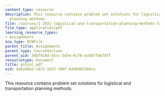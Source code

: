 ```yaml
---
content_type: resource
description: This resource contains problem set solutions for logistical and transportation
  planning methods.
file: /courses/1-203j-logistical-and-transportation-planning-methods-fall-2006/da6160a2c6721b33180f64d9402384ca_ps5sol.pdf
file_type: application/pdf
learning_resource_types:
- Assignments
ocw_type: OCWFile
parent_title: Assignments
parent_type: CourseSection
parent_uid: 3dbf418d-55cc-5d7e-6cf6-acb67fe67d7f
resourcetype: Document
title: ps5sol.pdf
uid: da6160a2-c672-1b33-180f-64d9402384ca
---
```

This resource contains problem set solutions for logistical and transportation planning methods.

